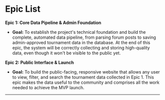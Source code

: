 # Epic List

**Epic 1: Core Data Pipeline & Admin Foundation**
*   **Goal:** To establish the project's technical foundation and build the complete, automated data pipeline, from parsing forum posts to saving admin-approved tournament data in the database. At the end of this epic, the system will be correctly collecting and storing high-quality data, even though it won't be visible to the public yet.

**Epic 2: Public Interface & Launch**
*   **Goal:** To build the public-facing, responsive website that allows any user to view, filter, and search the tournament data collected in Epic 1. This epic makes the data useful to the community and comprises all the work needed to achieve the MVP launch.

---

